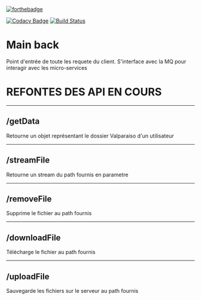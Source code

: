 [![forthebadge](https://forthebadge.com/images/badges/fo-shizzle.svg)](https://forthebadge.com)


[![Codacy Badge](https://api.codacy.com/project/badge/Grade/03accaf06b9a473ba460bf122b519cd2)](https://www.codacy.com/app/EISAWESOME/lpp-valparaiso-main-back?utm_source=github.com&amp;utm_medium=referral&amp;utm_content=Ort-Maximax/lpp-valparaiso-main-back&amp;utm_campaign=Badge_Grade) [![Build Status](https://travis-ci.org/Ort-Maximax/lpp-valparaiso-main-back.svg?branch=master)](https://travis-ci.org/Ort-Maximax/lpp-valparaiso-main-back)

# Main back

Point d'entrée de toute les requete du client. S'interface avec la MQ pour interagir avec les micro-services

# REFONTES DES API EN COURS
---

## /getData
Retourne un objet représentant le dossier Valparaiso d'un utilisateur

---

## /streamFile
Retourne un stream du path fournis en parametre

---

## /removeFile
Supprime le fichier au path fournis

---

## /downloadFile
Télécharge le fichier au path fournis

---

## /uploadFile
Sauvegarde les fichiers sur le serveur au path fournis
